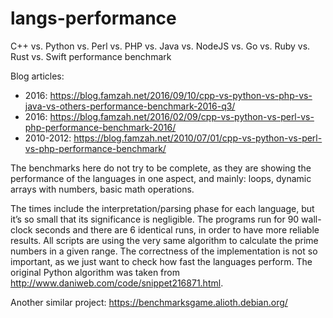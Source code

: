 # langs-performance
C++ vs. Python vs. Perl vs. PHP vs. Java vs. NodeJS vs. Go vs. Ruby vs. Rust vs. Swift performance benchmark

Blog articles:
* 2016: https://blog.famzah.net/2016/09/10/cpp-vs-python-vs-php-vs-java-vs-others-performance-benchmark-2016-q3/
* 2016: https://blog.famzah.net/2016/02/09/cpp-vs-python-vs-perl-vs-php-performance-benchmark-2016/
* 2010-2012: https://blog.famzah.net/2010/07/01/cpp-vs-python-vs-perl-vs-php-performance-benchmark/

The benchmarks here do not try to be complete, as they are showing the performance of the languages in one aspect, and mainly: loops, dynamic arrays with numbers, basic math operations.

The times include the interpretation/parsing phase for each language, but it’s so small that its significance is negligible. The programs run for 90 wall-clock seconds and there are 6 identical runs, in order to have more reliable results. All scripts are using the very same algorithm to calculate the prime numbers in a given range. The correctness of the implementation is not so important, as we just want to check how fast the languages perform. The original Python algorithm was taken from http://www.daniweb.com/code/snippet216871.html.

Another similar project: https://benchmarksgame.alioth.debian.org/
